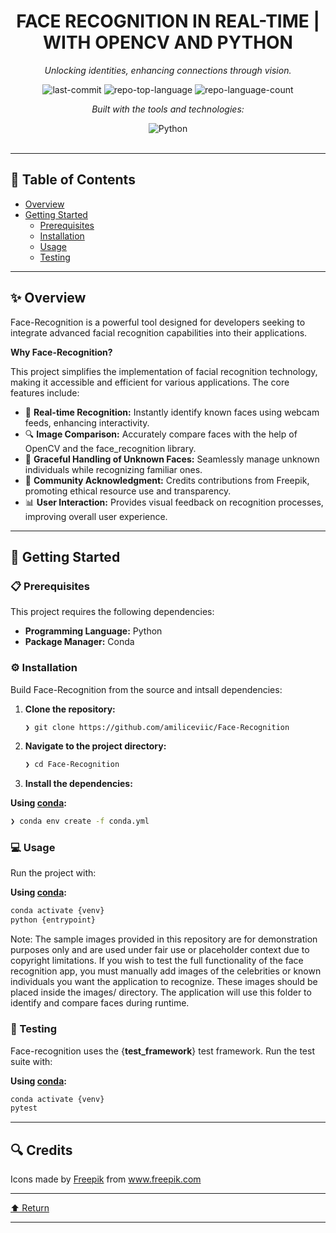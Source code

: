  <div id="top">

<!-- HEADER STYLE: CLASSIC -->
<div align="center">


#  FACE RECOGNITION IN REAL-TIME | WITH OPENCV AND PYTHON

<em>Unlocking identities, enhancing connections through vision.</em>

<!-- BADGES -->
<img src="https://img.shields.io/github/last-commit/amiliceviic/Face-Recognition?style=flat&logo=git&logoColor=white&color=0080ff" alt="last-commit">
<img src="https://img.shields.io/github/languages/top/amiliceviic/Face-Recognition?style=flat&color=0080ff" alt="repo-top-language">
<img src="https://img.shields.io/github/languages/count/amiliceviic/Face-Recognition?style=flat&color=0080ff" alt="repo-language-count">

<em>Built with the tools and technologies:</em>

<img src="https://img.shields.io/badge/Python-3776AB.svg?style=flat&logo=Python&logoColor=white" alt="Python">

</div>
<br>

---

## 📄 Table of Contents

- [Overview](#-overview)
- [Getting Started](#-getting-started)
    - [Prerequisites](#-prerequisites)
    - [Installation](#-installation)
    - [Usage](#-usage)
    - [Testing](#-testing)

---

## ✨ Overview

Face-Recognition is a powerful tool designed for developers seeking to integrate advanced facial recognition capabilities into their applications. 

**Why Face-Recognition?**

This project simplifies the implementation of facial recognition technology, making it accessible and efficient for various applications. The core features include:

- 🎥 **Real-time Recognition:** Instantly identify known faces using webcam feeds, enhancing interactivity.
- 🔍 **Image Comparison:** Accurately compare faces with the help of OpenCV and the face_recognition library.
- 🤖 **Graceful Handling of Unknown Faces:** Seamlessly manage unknown individuals while recognizing familiar ones.
- 🌟 **Community Acknowledgment:** Credits contributions from Freepik, promoting ethical resource use and transparency.
- 📊 **User Interaction:** Provides visual feedback on recognition processes, improving overall user experience.

---

## 🚀 Getting Started

### 📋 Prerequisites

This project requires the following dependencies:

- **Programming Language:** Python
- **Package Manager:** Conda

### ⚙️ Installation

Build Face-Recognition from the source and intsall dependencies:

1. **Clone the repository:**

    ```sh
    ❯ git clone https://github.com/amiliceviic/Face-Recognition
    ```

2. **Navigate to the project directory:**

    ```sh
    ❯ cd Face-Recognition
    ```

3. **Install the dependencies:**

**Using [conda](https://docs.conda.io/):**

```sh
❯ conda env create -f conda.yml
```

### 💻 Usage

Run the project with:

**Using [conda](https://docs.conda.io/):**

```sh
conda activate {venv}
python {entrypoint}
```

Note: The sample images provided in this repository are for demonstration purposes only and are used under fair use or placeholder context due to copyright limitations.
If you wish to test the full functionality of the face recognition app, you must manually add images of the celebrities or known individuals you want the application to recognize. These images should be placed inside the images/ directory. The application will use this folder to identify and compare faces during runtime.

### 🧪 Testing

Face-recognition uses the {__test_framework__} test framework. Run the test suite with:

**Using [conda](https://docs.conda.io/):**

```sh
conda activate {venv}
pytest
```

---

## 🔍 Credits

Icons made by [Freepik](https://www.freepik.com) from www.freepik.com

---

<div align="left"><a href="#top">⬆ Return</a></div>

---
